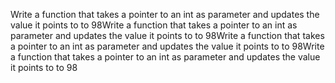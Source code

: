 Write a function that takes a pointer to an int as parameter and updates the value it points to to 98Write a function that takes a pointer to an int as parameter and updates the value it points to to 98Write a function that takes a pointer to an int as parameter and updates the value it points to to 98Write a function that takes a pointer to an int as parameter and updates the value it points to to 98

